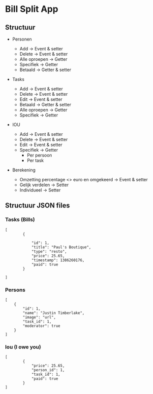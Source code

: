 # Bill Split App

## Structuur

* Personen
    * Add -> Event & setter
    * Delete -> Event & setter
    * Alle oproepen -> Getter
    * Specifiek -> Getter
    * Betaald -> Getter & setter

* Tasks
    * Add -> Event & setter
    * Delete -> Event & setter
    * Edit -> Event & setter
    * Betaald -> Getter & setter
    * Alle oproepen -> Getter
    * Specifiek -> Getter

* IOU
    * Add -> Event & setter
    * Delete -> Event & setter
    * Edit -> Event & setter
    * Specifiek -> Getter
        * Per persoon
        * Per task

* Berekening
    * Omzetting percentage <> euro en omgekeerd -> Event & setter
    * Gelijk verdelen -> Setter
    * Individueel -> Setter

## Structuur JSON files
### Tasks (Bills)
```
[
        {

            "id": 1,
            "title": "Paul's Boutique",
            "type": "resto",
            "price": 25.65,
            "timestamp": 1386260176,
            "paid": true
        }

]
```

### Persons
```
[
    {
        "id": 1,
        "name": "Justin Timberlake",
        "image": "url",
        "task_id": 1,
        "moderator": true
    }
]
```

### Iou (I owe you)
```
[
        {
            "price": 25.65,
            "person_id": 1,
            "task_id": 1,
            "paid": true
        }
]
```